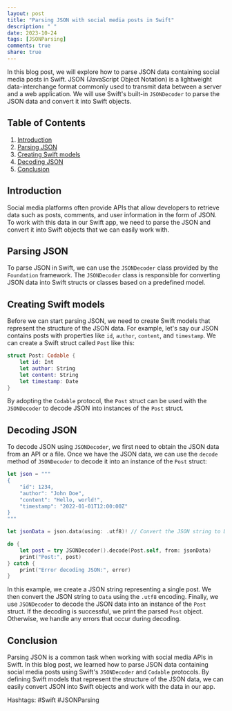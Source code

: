 ```yaml
---
layout: post
title: "Parsing JSON with social media posts in Swift"
description: " "
date: 2023-10-24
tags: [JSONParsing]
comments: true
share: true
---
```


In this blog post, we will explore how to parse JSON data containing social media posts in Swift. JSON (JavaScript Object Notation) is a lightweight data-interchange format commonly used to transmit data between a server and a web application. We will use Swift's built-in `JSONDecoder` to parse the JSON data and convert it into Swift objects.

## Table of Contents
1. [Introduction](#introduction)
2. [Parsing JSON](#parsing-json)
3. [Creating Swift models](#creating-swift-models)
4. [Decoding JSON](#decoding-json)
5. [Conclusion](#conclusion)

## Introduction
Social media platforms often provide APIs that allow developers to retrieve data such as posts, comments, and user information in the form of JSON. To work with this data in our Swift app, we need to parse the JSON and convert it into Swift objects that we can easily work with.

## Parsing JSON
To parse JSON in Swift, we can use the `JSONDecoder` class provided by the `Foundation` framework. The `JSONDecoder` class is responsible for converting JSON data into Swift structs or classes based on a predefined model.

## Creating Swift models
Before we can start parsing JSON, we need to create Swift models that represent the structure of the JSON data. For example, let's say our JSON contains posts with properties like `id`, `author`, `content`, and `timestamp`. We can create a Swift struct called `Post` like this:

```swift
struct Post: Codable {
    let id: Int
    let author: String
    let content: String
    let timestamp: Date
}
```

By adopting the `Codable` protocol, the `Post` struct can be used with the `JSONDecoder` to decode JSON into instances of the `Post` struct.

## Decoding JSON
To decode JSON using `JSONDecoder`, we first need to obtain the JSON data from an API or a file. Once we have the JSON data, we can use the `decode` method of `JSONDecoder` to decode it into an instance of the `Post` struct:

```swift
let json = """
{
    "id": 1234,
    "author": "John Doe",
    "content": "Hello, world!",
    "timestamp": "2022-01-01T12:00:00Z"
}
"""

let jsonData = json.data(using: .utf8)! // Convert the JSON string to Data

do {
    let post = try JSONDecoder().decode(Post.self, from: jsonData)
    print("Post:", post)
} catch {
    print("Error decoding JSON:", error)
}
```

In this example, we create a JSON string representing a single post. We then convert the JSON string to `Data` using the `.utf8` encoding. Finally, we use `JSONDecoder` to decode the JSON data into an instance of the `Post` struct. If the decoding is successful, we print the parsed `Post` object. Otherwise, we handle any errors that occur during decoding.

## Conclusion
Parsing JSON is a common task when working with social media APIs in Swift. In this blog post, we learned how to parse JSON data containing social media posts using Swift's `JSONDecoder` and `Codable` protocols. By defining Swift models that represent the structure of the JSON data, we can easily convert JSON into Swift objects and work with the data in our app.

Hashtags: #Swift #JSONParsing